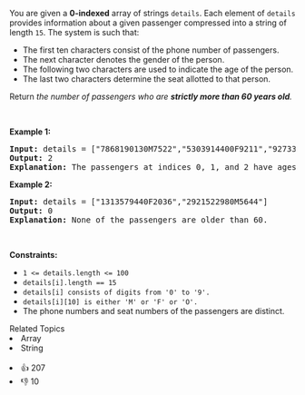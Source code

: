 <p>You are given a <strong>0-indexed</strong> array of strings <code>details</code>. Each element of <code>details</code> provides information about a given passenger compressed into a string of length <code>15</code>. The system is such that:</p>

<ul> 
 <li>The first ten characters consist of the phone number of passengers.</li> 
 <li>The next character denotes the gender of the person.</li> 
 <li>The following two characters are used to indicate the age of the person.</li> 
 <li>The last two characters determine the seat allotted to that person.</li> 
</ul>

<p>Return <em>the number of passengers who are <strong>strictly </strong><strong>more than 60 years old</strong>.</em></p>

<p>&nbsp;</p> 
<p><strong class="example">Example 1:</strong></p>

<pre>
<strong>Input:</strong> details = ["7868190130M7522","5303914400F9211","9273338290F4010"]
<strong>Output:</strong> 2
<strong>Explanation:</strong> The passengers at indices 0, 1, and 2 have ages 75, 92, and 40. Thus, there are 2 people who are over 60 years old.
</pre>

<p><strong class="example">Example 2:</strong></p>

<pre>
<strong>Input:</strong> details = ["1313579440F2036","2921522980M5644"]
<strong>Output:</strong> 0
<strong>Explanation:</strong> None of the passengers are older than 60.
</pre>

<p>&nbsp;</p> 
<p><strong>Constraints:</strong></p>

<ul> 
 <li><code>1 &lt;= details.length &lt;= 100</code></li> 
 <li><code>details[i].length == 15</code></li> 
 <li><code>details[i] consists of digits from '0' to '9'.</code></li> 
 <li><code>details[i][10] is either 'M' or 'F' or 'O'.</code></li> 
 <li>The phone numbers and seat numbers of the passengers are distinct.</li> 
</ul>

<div><div>Related Topics</div><div><li>Array</li><li>String</li></div></div><br><div><li>👍 207</li><li>👎 10</li></div>